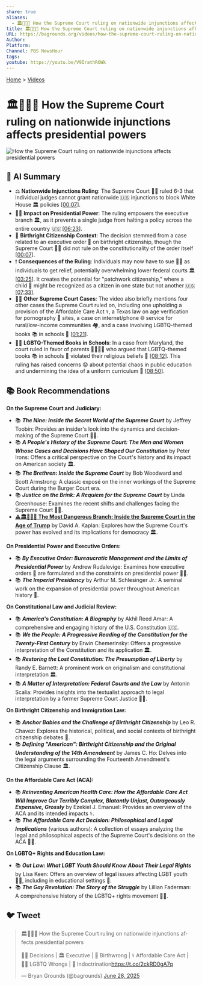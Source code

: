 ```yaml
---
share: true
aliases:
  - 🏛️🚫🛑👑 How the Supreme Court ruling on nationwide injunctions affects presidential powers
title: 🏛️🚫🛑👑 How the Supreme Court ruling on nationwide injunctions affects presidential powers
URL: https://bagrounds.org/videos/how-the-supreme-court-ruling-on-nationwide-injunctions-affects-presidential-powers
Author: 
Platform: 
Channel: PBS NewsHour
tags: 
youtube: https://youtu.be/V9IrathROWk
---
```

[Home](../index.md) > [Videos](./index.md)  
# 🏛️🚫🛑👑 How the Supreme Court ruling on nationwide injunctions affects presidential powers  
![How the Supreme Court ruling on nationwide injunctions affects presidential powers](https://youtu.be/V9IrathROWk)  
  
## 🤖 AI Summary  
* ⚖️ **Nationwide Injunctions Ruling**: The Supreme Court 👨‍⚖️ ruled 6-3 that individual judges cannot grant nationwide 🇺🇸 injunctions to block White House 🏛️ policies \[[00:07](http://www.youtube.com/watch?v=V9IrathROWk&t=7)\].  
* 👨‍💼 **Impact on Presidential Power**: The ruling empowers the executive branch 🏛️, as it prevents a single judge from halting a policy across the entire country 🇺🇸 \[[06:23](http://www.youtube.com/watch?v=V9IrathROWk&t=383)\].  
* 👶 **Birthright Citizenship Context**: The decision stemmed from a case related to an executive order 📜 on birthright citizenship, though the Supreme Court 👨‍⚖️ did not rule on the constitutionality of the order itself \[[00:07](http://www.youtube.com/watch?v=V9IrathROWk&t=7)\].  
* ❗ **Consequences of the Ruling**: Individuals may now have to sue 🧑‍⚖️ as individuals to get relief, potentially overwhelming lower federal courts 🏛️ \[[03:25](http://www.youtube.com/watch?v=V9IrathROWk&t=205)\]. It creates the potential for "patchwork citizenship," where a child 👶 might be recognized as a citizen in one state but not another 🇺🇸 \[[07:33](http://www.youtube.com/watch?v=V9IrathROWk&t=453)\].  
* 👨‍⚖️ **Other Supreme Court Cases**: The video also briefly mentions four other cases the Supreme Court ruled on, including one upholding a provision of the Affordable Care Act ⚕️, a Texas law on age verification for pornography 🔞 sites, a case on internet/phone 🌐 service for rural/low-income communities 🏘️, and a case involving LGBTQ-themed books 📚 in schools 🏫 \[[01:21](http://www.youtube.com/watch?v=V9IrathROWk&t=81)\].  
* 🏳️‍🌈 **LGBTQ-Themed Books in Schools**: In a case from Maryland, the court ruled in favor of parents 👨‍👩‍👧‍👦 who argued that LGBTQ-themed books 📚 in schools 🏫 violated their religious beliefs 🙏 \[[08:12](http://www.youtube.com/watch?v=V9IrathROWk&t=492)\]. This ruling has raised concerns 😟 about potential chaos in public education and undermining the idea of a uniform curriculum 🏫 \[[08:50](http://www.youtube.com/watch?v=V9IrathROWk&t=530)\].  
  
## 📚 Book Recommendations  
**On the Supreme Court and Judiciary:**  
* 📚 ***The Nine: Inside the Secret World of the Supreme Court*** by Jeffrey Toobin: Provides an insider's look into the dynamics and decision-making of the Supreme Court 👨‍⚖️.  
* 📚 ***A People's History of the Supreme Court: The Men and Women Whose Cases and Decisions Have Shaped Our Constitution*** by Peter Irons: Offers a critical perspective on the Court's history and its impact on American society 🏛️.  
* 📚 ***The Brethren: Inside the Supreme Court*** by Bob Woodward and Scott Armstrong: A classic exposé on the inner workings of the Supreme Court during the Burger Court era.  
* 📚 ***Justice on the Brink: A Requiem for the Supreme Court*** by Linda Greenhouse: Examines the recent shifts and challenges facing the Supreme Court 👨‍⚖️.  
* **[⚠️🏛️👹🇺🇸 The Most Dangerous Branch: Inside the Supreme Court in the Age of Trump](../books/the-most-dangerous-branch-inside-the-supreme-court-in-the-age-of-trump.md)** by David A. Kaplan: Explores how the Supreme Court's power has evolved and its implications for democracy 🏛️.  
  
**On Presidential Power and Executive Orders:**  
* 📚 ***By Executive Order: Bureaucratic Management and the Limits of Presidential Power*** by Andrew Rudalevige: Examines how executive orders 📜 are formulated and the constraints on presidential power 👨‍💼.  
* 📚 ***The Imperial Presidency*** by Arthur M. Schlesinger Jr.: A seminal work on the expansion of presidential power throughout American history 📜.  
  
**On Constitutional Law and Judicial Review:**  
* 📚 ***America's Constitution: A Biography*** by Akhil Reed Amar: A comprehensive and engaging history of the U.S. Constitution 🇺🇸.  
* 📚 ***We the People: A Progressive Reading of the Constitution for the Twenty-First Century*** by Erwin Chemerinsky: Offers a progressive interpretation of the Constitution and its application 🏛️.  
* 📚 ***Restoring the Lost Constitution: The Presumption of Liberty*** by Randy E. Barnett: A prominent work on originalism and constitutional interpretation 🏛️.  
* 📚 ***A Matter of Interpretation: Federal Courts and the Law*** by Antonin Scalia: Provides insights into the textualist approach to legal interpretation by a former Supreme Court Justice 👨‍⚖️.  
  
**On Birthright Citizenship and Immigration Law:**  
* 📚 ***Anchor Babies and the Challenge of Birthright Citizenship*** by Leo R. Chavez: Explores the historical, political, and social contexts of birthright citizenship debates 👶.  
* 📚 ***Defining "American": Birthright Citizenship and the Original Understanding of the 14th Amendment*** by James C. Ho: Delves into the legal arguments surrounding the Fourteenth Amendment's Citizenship Clause 🏛️.  
  
**On the Affordable Care Act (ACA):**  
* 📚 ***Reinventing American Health Care: How the Affordable Care Act Will Improve Our Terribly Complex, Blatantly Unjust, Outrageously Expensive, Grossly*** by Ezekiel J. Emanuel: Provides an overview of the ACA and its intended impacts ⚕️.  
* 📚 ***The Affordable Care Act Decision: Philosophical and Legal Implications*** (various authors): A collection of essays analyzing the legal and philosophical aspects of the Supreme Court's decisions on the ACA 👨‍⚖️.  
  
**On LGBTQ+ Rights and Education Law:**  
* 📚 ***Out Law: What LGBT Youth Should Know About Their Legal Rights*** by Lisa Keen: Offers an overview of legal issues affecting LGBT youth 🏳️‍🌈, including in educational settings 🏫.  
* 📚 ***The Gay Revolution: The Story of the Struggle*** by Lillian Faderman: A comprehensive history of the LGBTQ+ rights movement 🏳️‍🌈.  
  
## 🐦 Tweet  
<blockquote class="twitter-tweet" data-theme="dark"><p lang="en" dir="ltr">🏛️🚫🛑👑 How the Supreme Court ruling on nationwide injunctions affects presidential powers<br><br>👨‍⚖️ Decisions | 🏛️ Executive | 👶 Birthwrong | ⚕️ Affordable Care Act | 🏳️‍🌈 LGBTQ Wrongs | 🏫 Indoctrination<a href="https://t.co/2ckRD0gA7q">https://t.co/2ckRD0gA7q</a></p>&mdash; Bryan Grounds (@bagrounds) <a href="https://twitter.com/bagrounds/status/1938827105808343485?ref_src=twsrc%5Etfw">June 28, 2025</a></blockquote> <script async src="https://platform.twitter.com/widgets.js" charset="utf-8"></script>